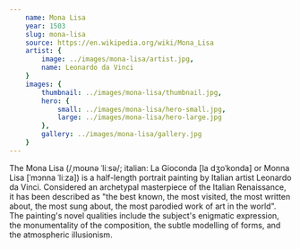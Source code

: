 ```yaml
---
    name: Mona Lisa
    year: 1503
    slug: mona-lisa
    source: https://en.wikipedia.org/wiki/Mona_Lisa
    artist: {
        image: ../images/mona-lisa/artist.jpg,
        name: Leonardo da Vinci
    }
    images: {
        thumbnail: ../images/mona-lisa/thumbnail.jpg,
        hero: {
            small: ../images/mona-lisa/hero-small.jpg,
            large: ../images/mona-lisa/hero-large.jpg
        },
        gallery: ../images/mona-lisa/gallery.jpg
    }
---
```


The Mona Lisa (/ˌmoʊnə ˈliːsə/; italian: La Gioconda [la dʒoˈkonda] or Monna Lisa [ˈmɔnna ˈliːza]) is a half-length portrait painting by Italian artist Leonardo da Vinci. Considered an archetypal masterpiece of the Italian Renaissance, it has been described as "the best known, the most visited, the most written about, the most sung about, the most parodied work of art in the world". The painting's novel qualities include the subject's enigmatic expression, the monumentality of the composition, the subtle modelling of forms, and the atmospheric illusionism.